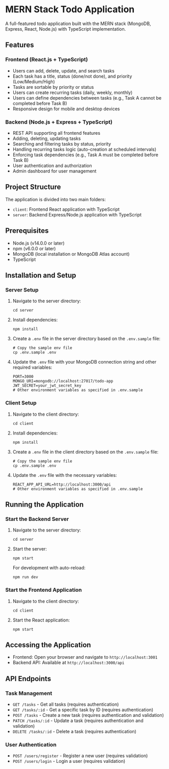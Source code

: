 # MERN Stack Todo Application

A full-featured todo application built with the MERN stack (MongoDB, Express, React, Node.js) with TypeScript implementation.

## Features

### Frontend (React.js + TypeScript)
- Users can add, delete, update, and search tasks
- Each task has a title, status (done/not done), and priority (Low/Medium/High)
- Tasks are sortable by priority or status
- Users can create recurring tasks (daily, weekly, monthly)
- Users can define dependencies between tasks (e.g., Task A cannot be completed before Task B)
- Responsive design for mobile and desktop devices

### Backend (Node.js + Express + TypeScript)
- REST API supporting all frontend features
- Adding, deleting, updating tasks
- Searching and filtering tasks by status, priority
- Handling recurring tasks logic (auto-creation at scheduled intervals)
- Enforcing task dependencies (e.g., Task A must be completed before Task B)
- User authentication and authorization
- Admin dashboard for user management

## Project Structure

The application is divided into two main folders:
- `client`: Frontend React application with TypeScript
- `server`: Backend Express/Node.js application with TypeScript

## Prerequisites

- Node.js (v14.0.0 or later)
- npm (v6.0.0 or later)
- MongoDB (local installation or MongoDB Atlas account)
- TypeScript

## Installation and Setup

### Server Setup

1. Navigate to the server directory:
   ```
   cd server
   ```

2. Install dependencies:
   ```
   npm install
   ```

3. Create a `.env` file in the server directory based on the `.env.sample` file:
   ```
   # Copy the sample env file
   cp .env.sample .env
   ```

4. Update the `.env` file with your MongoDB connection string and other required variables:
   ```
   PORT=3000
   MONGO_URI=mongodb://localhost:27017/todo-app
   JWT_SECRET=your_jwt_secret_key
   # Other environment variables as specified in .env.sample
   ```

### Client Setup

1. Navigate to the client directory:
   ```
   cd client
   ```

2. Install dependencies:
   ```
   npm install
   ```

3. Create a `.env` file in the client directory based on the `.env.sample` file:
   ```
   # Copy the sample env file
   cp .env.sample .env
   ```

4. Update the `.env` file with the necessary variables:
   ```
   REACT_APP_API_URL=http://localhost:3000/api
   # Other environment variables as specified in .env.sample
   ```

## Running the Application

### Start the Backend Server

1. Navigate to the server directory:
   ```
   cd server
   ```

2. Start the server:
   ```
   npm start
   ```

   For development with auto-reload:
   ```
   npm run dev
   ```

### Start the Frontend Application

1. Navigate to the client directory:
   ```
   cd client
   ```

2. Start the React application:
   ```
   npm start
   ```

## Accessing the Application

- Frontend: Open your browser and navigate to `http://localhost:3001`
- Backend API: Available at `http://localhost:3000/api`

## API Endpoints

### Task Management
- `GET /tasks` - Get all tasks (requires authentication)
- `GET /tasks/:id` - Get a specific task by ID (requires authentication)
- `POST /tasks` - Create a new task (requires authentication and validation)
- `PATCH /tasks/:id` - Update a task (requires authentication and validation)
- `DELETE /tasks/:id` - Delete a task (requires authentication)

### User Authentication
- `POST /users/register` - Register a new user (requires validation)
- `POST /users/login` - Login a user (requires validation)
